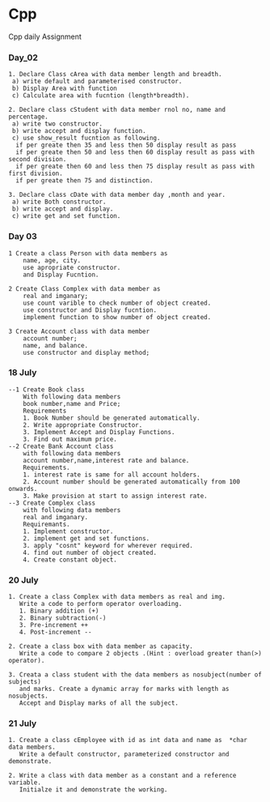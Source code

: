 # Cpp
 Cpp daily Assignment 

### Day_02
    1. Declare Class cArea with data member length and breadth.
     a) write default and parameterised constructor.
     b) Display Area with function
     c) Calculate area with fucntion (length*breadth).
     
    2. Declare class cStudent with data member rnol no, name and percentage. 
     a) write two constructor. 
     b) write accept and display function. 
     c) use show_result fucntion as following. 
      if per greate then 35 and less then 50 display result as pass 
      if per greate then 50 and less then 60 display result as pass with second division. 
      if per greate then 60 and less then 75 display result as pass with first division. 
      if per greate then 75 and distinction. 
     
    3. Declare class cDate with data member day ,month and year. 
     a) write Both constructor. 
     b) write accept and display.
     c) write get and set function.

###  Day 03
    1 Create a class Person with data members as
        name, age, city.
        use apropriate constructor.
        and Display Fucntion.

    2 Create Class Complex with data member as
        real and imganary;
        use count varible to check number of object created.
        use constructor and Display fucntion.
        implement function to show number of object created.

    3 Create Account class with data member 
        account number;
        name, and balance.
        use constructor and display method;

### 18 July
    --1 Create Book class
        With following data members
        book number,name and Price;
        Requirements
        1. Book Number should be generated automatically.
        2. Write appropriate Constructor.
        3. Implement Accept and Display Functions.
        3. Find out maximum price.
    --2 Create Bank Account class
        with following data members
        account number,name,interest rate and balance.
        Requirements.
        1. interest rate is same for all account holders.
        2. Account number should be generated automatically from 100 onwards.
        3. Make provision at start to assign interest rate.
    --3 Create Complex class
        with following data members
        real and imganary.
        Requiremants.
        1. Implement constructor.
        2. implement get and set functions.
        3. apply "cosnt" keyword for wherever required.
        4. find out number of object created.
        4. Create constant object. 

### 20 July
    1. Create a class Complex with data members as real and img.
       Write a code to perform operator overloading.
       1. Binary addition (+)
       2. Binary subtraction(-)
       3. Pre-increment ++
       4. Post-increment -- 

    2. Create a class box with data member as capacity.
       Write a code to compare 2 objects .(Hint : overload greater than(>) operator).

    3. Creata a class student with the data members as nosubject(number of subjects)
       and marks. Create a dynamic array for marks with length as nosubjects.
       Accept and Display marks of all the subject.
       
### 21 July
    1. Create a class cEmployee with id as int data and name as  *char data members. 
       Write a default constructor, parameterized constructor and demonstrate.

    2. Write a class with data member as a constant and a reference variable.
       Initialze it and demonstrate the working.
